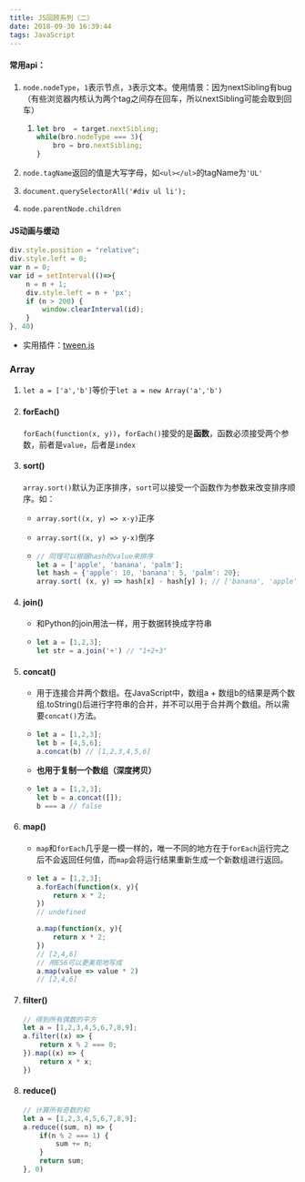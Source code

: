 ```yaml
---
title: JS回顾系列（二）
date: 2018-09-30 16:39:44
tags: JavaScript
---
```


#### 常用api：

1. `node.nodeType`，`1`表示节点，`3`表示文本。使用情景：因为nextSibling有bug（有些浏览器内核认为两个tag之间存在回车，所以nextSibling可能会取到回车） 

   1. ```js
      let bro  = target.nextSibling;
      while(bro.nodeType === 3){
          bro = bro.nextSibling;
      }
      ```

2. `node.tagName`返回的值是大写字母，如`<ul></ul>`的tagName为`'UL'`

3. `document.querySelectorAll('#div ul li');`

4. `node.parentNode.children`

#### JS动画与缓动

```js
div.style.position = "relative";
div.style.left = 0;
var n = 0;
var id = setInterval(()=>{
    n = n + 1;
    div.style.left = n + 'px';
    if (n > 200) {
        window.clearInterval(id);
    }
}, 40)
```

- 实用插件：[tween.js](https://cdnjs.cloudflare.com/ajax/libs/tween.js/17.2.0/Tween.min.js)

### Array

1. `let a = ['a','b']`等价于`let a = new Array('a','b')`

2. #### forEach()

   `forEach(function(x, y))`，`forEach()`接受的是**函数**，函数必须接受两个参数，前者是`value`，后者是`index`

3. #### sort()

   `array.sort()`默认为正序排序，`sort`可以接受一个函数作为参数来改变排序顺序。如：

   - `array.sort((x, y) => x-y)`正序

   - `array.sort((x, y) => y-x)`倒序

   - ```js
     // 同理可以根据hash的value来排序 
     let a = ['apple', 'banana', 'palm'];
     let hash = {'apple': 10, 'banana': 5, 'palm': 20};
     array.sort( (x, y) => hash[x] - hash[y] ); // ['banana', 'apple', 'palm']
     ```

4. #### join()

   - 和Python的join用法一样，用于数据转换成字符串

   - ```js
     let a = [1,2,3];
     let str = a.join('+') // "1+2+3"
     ```

5. #### concat()

   - 用于连接合并两个数组。在JavaScript中，数组a + 数组b的结果是两个数组.toString()后进行字符串的合并，并不可以用于合并两个数组。所以需要`concat()`方法。

   - ```js
     let a = [1,2,3];
     let b = [4,5,6];
     a.concat(b) // [1,2,3,4,5,6]
     ```

   - **也用于复制一个数组（深度拷贝）**

   - ```js
     let a = [1,2,3];
     let b = a.concat([]);
     b === a // false
     ```

6. #### map()

   - `map`和`forEach`几乎是一模一样的，唯一不同的地方在于`forEach`运行完之后不会返回任何值，而`map`会将运行结果重新生成一个新数组进行返回。

   - ```js
     let a = [1,2,3];
     a.forEach(function(x, y){
         return x * 2;
     })
     // undefined
     
     a.map(function(x, y){
         return x * 2;
     })
     // [2,4,6]
     // 用ES6可以更美观地写成
     a.map(value => value * 2)
     // [2,4,6]
     ```

7. #### filter()

   ```js
   // 得到所有偶数的平方
   let a = [1,2,3,4,5,6,7,8,9];
   a.filter((x) => {
       return x % 2 === 0;
   }).map((x) => {
       return x * x;
   })
   ```

8. #### reduce()

   ```js
   // 计算所有奇数的和
   let a = [1,2,3,4,5,6,7,8,9];
   a.reduce((sum, n) => {
       if(n % 2 === 1) {
           sum += n;
       }
       return sum;
   }, 0)
   ```
